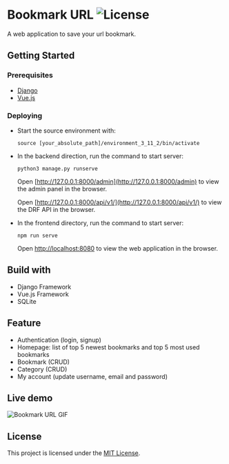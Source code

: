 # Bookmark URL <img src="https://poser.pugx.org/laravel/framework/license.svg" alt="License">

A web application to save your url bookmark.

## Getting Started

### Prerequisites

* [Django](https://www.djangoproject.com/download/)
* [Vue.js](https://vuejs.org/guide/quick-start.html)

### Deploying

* Start the source environment with:

  `source [your_absolute_path]/environment_3_11_2/bin/activate`

* In the backend direction, run the command to start server:

  `python3 manage.py runserve`

  Open [http://127.0.0.1:8000/admin](http://127.0.0.1:8000/admin) to view the admin panel in the browser.
  
  Open [http://127.0.0.1:8000/api/v1/](http://127.0.0.1:8000/api/v1/) to view the DRF API in the browser.

* In the frontend directory, run the command to start server:

  `npm run serve`

  Open [http://localhost:8080](http://localhost:8080) to view the web application in the browser.

## Build with
* Django Framework
* Vue.js Framework
* SQLite

## Feature
* Authentication (login, signup)
* Homepage: list of top 5 newest bookmarks and top 5 most used bookmarks
* Bookmark (CRUD)
* Category (CRUD)
* My account (update username, email and password)

## Live demo

![Bookmark URL GIF](https://gifyu.com/image/SIL1I)

## License

This project is licensed under the [MIT License](https://opensource.org/licenses/MIT).


